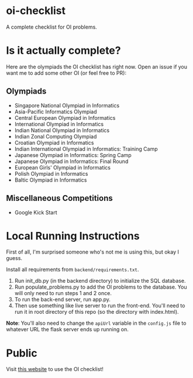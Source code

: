 # oi-checklist
A complete checklist for OI problems.

# Is it actually complete?

Here are the olympiads the OI checklist has right now. Open an issue if you want me to add some other OI (or feel free to PR):

## Olympiads

- Singapore National Olympiad in Informatics
- Asia-Pacific Informatics Olympiad
- Central European Olympiad in Informatics
- International Olympiad in Informatics
- Indian National Olympiad in Informatics
- Indian Zonal Computing Olympiad
- Croatian Olympiad in Informatics
- Indian International Olympiad in Informatics: Training Camp
- Japanese Olympiad in Informatics: Spring Camp
- Japanese Olympiad in Informatics: Final Round
- European Girls' Olympiad in Informatics
- Polish Olympiad in Informatics
- Baltic Olympiad in Informatics

## Miscellaneous Competitions

- Google Kick Start

# Local Running Instructions

First of all, I'm surprised someone who's not me is using this, but okay I guess.

Install all requirements from `backend/requirements.txt`.

1. Run init_db.py (in the backend directory) to initialize the SQL database.
2. Run populate_problems.py to add the OI problems to the database. You will only need to run steps 1 and 2 once.
3. To run the back-end server, run app.py. 
4. Then use something like live server to run the front-end. You'll need to run it in root directory of this repo (so the directory with index.html).

**Note**: You'll also need to change the `apiUrl` variable in the `config.js` file to whatever URL the flask server ends up running on.

# Public

Visit [this website](https://avighnac.github.io/oi-checklist) to use the OI checklist!